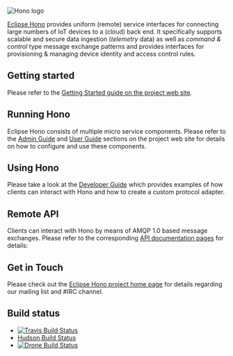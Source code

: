 ![Hono logo](logo/PNG-150dpi/HONO-Logo_Bild-Wort_quadrat-w-200x180px.png)

[Eclipse Hono](https://www.eclipse.org/hono) provides uniform (remote) service interfaces for connecting large numbers of IoT devices to a (cloud) back end. It specifically supports scalable and secure data ingestion (*telemetry* data) as well as *command & control* type message exchange patterns and provides interfaces for provisioning & managing device identity and access control rules.

## Getting started

Please refer to the [Getting Started guide on the project web site](https://www.eclipse.org/hono/getting-started/).

## Running Hono

Eclipse Hono consists of multiple micro service components. Please refer to the [Admin Guide](https://www.eclipse.org/hono/admin-guide/) and [User Guide](https://www.eclipse.org/hono/user-guide/) sections on the project web site for details on how to configure and use these components.

## Using Hono

Please take a look at the [Developer Guide](https://www.eclipse.org/hono/dev-guide/) which provides examples of how clients can interact with Hono and how to create a custom protocol adapter.

## Remote API

Clients can interact with Hono by means of AMQP 1.0 based message exchanges. Please refer to the corresponding [API documentation pages](https://www.eclipse.org/hono/api/) for details:

## Get in Touch

Please check out the [Eclipse Hono project home page](https://www.eclipse.org/hono) for details regarding our mailing list and #IRC channel.

## Build status

- [![Travis Build Status](https://travis-ci.org/eclipse/hono.svg?branch=master)](https://travis-ci.org/eclipse/hono)
- [Hudson Build Status](https://hudson.eclipse.org/hono/)
- [![Drone Build Status](http://drone.arduino.cc/api/badges/bcmi-labs/hono/status.svg?branch=rel0.5-cascadeoX)](http://drone.arduino.cc/bcmi-labs/hono)
